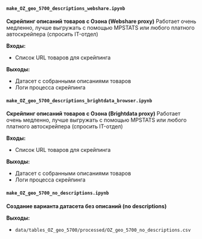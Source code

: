 #### `make_OZ_geo_5700_descriptions_webshare.ipynb`
**Скрейпинг описаний товаров с Озона (Webshare proxy)**
Работает очень медленно, лучше выгружать с помощью MPSTATS или любого платного автоскрейпера (спросить IT-отдел)

**Входы:**
- Список URL товаров для скрейпинга

**Выходы:**
- Датасет с собранными описаниями товаров
- Логи процесса скрейпинга

#### `make_OZ_geo_5700_descriptions_brightdata_browser.ipynb`
**Скрейпинг описаний товаров с Озона (Brightdata proxy)**
Работает очень медленно, лучше выгружать с помощью MPSTATS или любого платного автоскрейпера (спросить IT-отдел)

**Входы:**
- Список URL товаров для скрейпинга

**Выходы:**
- Датасет с собранными описаниями товаров
- Логи процесса скрейпинга

#### `make_OZ_geo_5700_no_descriptions.ipynb`
**Создание варианта датасета без описаний (no descriptions)**

**Выходы:**
- `data/tables_OZ_geo_5700/processed/OZ_geo_5700_no_descriptions.csv`